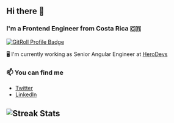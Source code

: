## Hi there 👋

### I'm a Frontend Engineer from Costa Rica 🇨🇷

<a href="https://gitroll.io/profile/uf3O7sDqu0bT9shhYUHuDtHpKi5M2" target="_blank"><img src="https://gitroll.io/api/badges/profiles/v1/uf3O7sDqu0bT9shhYUHuDtHpKi5M2" alt="GitRoll Profile Badge"/></a>

🖥 I'm currently working as Senior Angular Engineer at [HeroDevs](https://www.herodevs.com/)

### 📫 You can find me
- [Twitter](https://twitter.com/nelsongutidev)
- [LinkedIn](https://www.linkedin.com/in/nelsongutidev/) 

![Streak Stats](https://github-readme-streak-stats.herokuapp.com/?user=nelsongutidev)
-----
